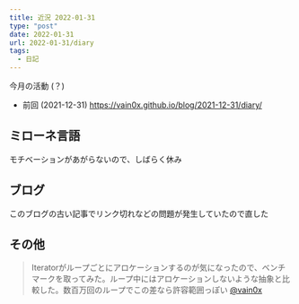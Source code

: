 ```yaml
---
title: 近況 2022-01-31
type: "post"
date: 2022-01-31
url: 2022-01-31/diary
tags:
  - 日記
---
```


今月の活動 (？)

<!--more-->

- 前回 (2021-12-31) <https://vain0x.github.io/blog/2021-12-31/diary/>

## ミローネ言語

モチベーションがあがらないので、しばらく休み

## ブログ

このブログの古い記事でリンク切れなどの問題が発生していたので直した

## その他

> Iteratorがループごとにアロケーションするのが気になったので、ベンチマークを取ってみた。ループ中にはアロケーションしないような抽象と比較した。数百万回のループでこの差なら許容範囲っぽい [@vain0x](https://twitter.com/vain0x/status/1483113508854439943)
